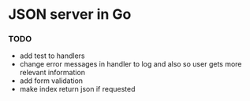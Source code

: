 # JSON server in Go

### TODO
* add test to handlers
* change error messages in handler to log and also so user gets more relevant information
* add form validation
* make index return json if requested